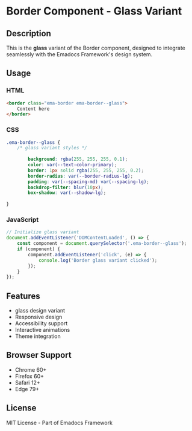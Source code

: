 # Border Component - Glass Variant

## Description
This is the **glass** variant of the Border component, designed to integrate seamlessly with the Emadocs Framework's design system.

## Usage

### HTML
```html
<border class="ema-border ema-border--glass">
    Content here
</border>
```

### CSS
```css
.ema-border--glass {
    /* glass variant styles */
    
        background: rgba(255, 255, 255, 0.1);
        color: var(--text-color-primary);
        border: 1px solid rgba(255, 255, 255, 0.2);
        border-radius: var(--border-radius-lg);
        padding: var(--spacing-md) var(--spacing-lg);
        backdrop-filter: blur(10px);
        box-shadow: var(--shadow-lg);
    
}
```

### JavaScript
```javascript
// Initialize glass variant
document.addEventListener('DOMContentLoaded', () => {
    const component = document.querySelector('.ema-border--glass');
    if (component) {
        component.addEventListener('click', (e) => {
            console.log('Border glass variant clicked');
        });
    }
});
```

## Features
- glass design variant
- Responsive design
- Accessibility support
- Interactive animations
- Theme integration

## Browser Support
- Chrome 60+
- Firefox 60+
- Safari 12+
- Edge 79+

## License
MIT License - Part of Emadocs Framework
